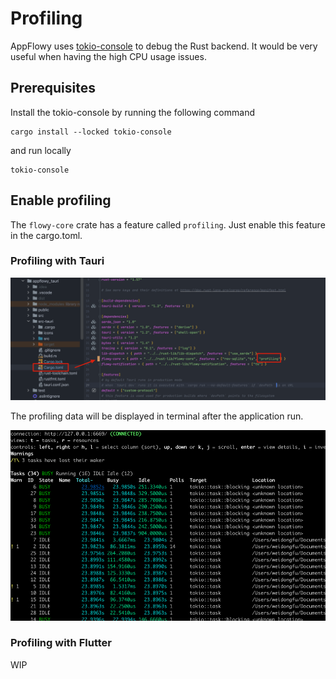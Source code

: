 # Profiling

AppFlowy uses [tokio-console](https://github.com/tokio-rs/console) to debug the Rust backend.
It would be very useful when having the high CPU usage issues.

## Prerequisites
Install the tokio-console by running the following command

```shell
cargo install --locked tokio-console
```

and run locally

```shell
tokio-console
```

## Enable profiling
The `flowy-core` crate has a feature called `profiling`. Just enable this feature
in the cargo.toml. 

### Profiling with Tauri
![img.png](assets/enable_profiling_in_tauri.png)

The profiling data will be displayed in terminal after the application run.

![img.png](assets/console_tauri.png)

### Profiling with Flutter

WIP